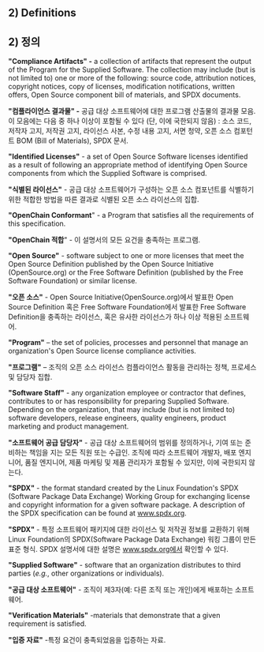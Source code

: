 ## 2) Definitions
## 2) 정의

**&quot;Compliance Artifacts&quot; -** a collection of artifacts that represent the output of the Program for the Supplied Software. The collection may include (but is not limited to) one or more of the following: source code, attribution notices, copyright notices, copy of licenses, modification notifications, written offers, Open Source component bill of materials, and SPDX documents.

**&quot;컴플라이언스 결과물&quot; -** 공급  대상  소프트웨어에  대한  프로그램  산출물의  결과물 모음. 이 모음에는  다음  중  하나  이상이  포함될  수  있다 (단, 이에  국한되지  않음) : 소스  코드, 저작자  고지, 저작권  고지, 라이선스  사본, 수정  내용  고지, 서면  청약, 오픈  소스  컴포턴트 BOM (Bill of Materials), SPDX 문서.

**&quot;Identified Licenses&quot;** - a set of Open Source Software licenses identified as a result of following an appropriate method of identifying Open Source components from which the Supplied Software is comprised.

**&quot;식별된 라이선스&quot;** - 공급 대상 소프트웨어가 구성하는 오픈 소스 컴포넌트를 식별하기 위한 적합한 방법을 따른 결과로 식별된 오픈 소스 라이선스의 집합.

**&quot;OpenChain Conformant**&quot; - a Program that satisfies all the requirements of this specification.

**&quot;OpenChain 적합**&quot; - 이 설명서의 모든 요건을 충족하는 프로그램.

**&quot;Open Source&quot;**  - software subject to one or more licenses that meet the Open Source Definition published by the Open Source Initiative (OpenSource.org) or the Free Software Definition (published by the Free Software Foundation) or similar license.

**&quot;오픈 소스&quot;**  - Open Source Initiative(OpenSource.org)에서 발표한 Open Source Definition 혹은 Free Software Foundation에서 발표한 Free Software Definition을 충족하는 라이선스, 혹은 유사한 라이선스가 하나 이상 적용된 소프트웨어.

**&quot;Program&quot;** – the set of policies, processes and personnel that manage an organization&#39;s Open Source license compliance activities.

**&quot;프로그램&quot;** – 조직의 오픈 소스 라이선스 컴플라이언스 활동을 관리하는 정책, 프로세스 및 담당자 집합.

**&quot;Software Staff&quot;** - any organization employee or contractor that defines, contributes to or has responsibility for preparing Supplied Software. Depending on the organization, that may include (but is not limited to) software developers, release engineers, quality engineers, product marketing and product management.

**&quot;소프트웨어 공급 담당자&quot;** - 공급 대상 소프트웨어의 범위를 정의하거나, 기여 또는 준비하는 책임을 지는 모든 직원 또는 수급인. 조직에 따라 소프트웨어 개발자, 배포 엔지니어, 품질 엔지니어, 제품 마케팅 및 제품 관리자가 포함될 수 있지만, 이에 국한되지 않는다.

**&quot;SPDX&quot;** - the format standard created by the Linux Foundation&#39;s SPDX (Software Package Data Exchange) Working Group for exchanging license and copyright information for a given software package. A description of the SPDX specification can be found at www.spdx.org.

**&quot;SPDX&quot;** - 특정 소프트웨어 패키지에 대한 라이선스 및 저작권 정보를 교환하기 위해 Linux Foundation의 SPDX(Software Package Data Exchange) 워킹 그룹이 만든 표준 형식. SPDX 설명서에 대한 설명은 www.spdx.org에서 확인할 수 있다.

**&quot;Supplied Software&quot;** - software that an organization distributes to third parties (_e.g._, other organizations or individuals).

**&quot;공급 대상 소프트웨어&quot;** - 조직이 제3자(예: 다른 조직 또는 개인)에게 배포하는 소프트웨어.

**&quot;Verification Materials&quot;** -materials that demonstrate that a given requirement is satisfied.

**&quot;입증 자료&quot;** -특정 요건이 충족되었음을 입증하는 자료.


